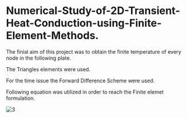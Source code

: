 # Numerical-Study-of-2D-Transient-Heat-Conduction-using-Finite-Element-Methods.

The finial aim of this project was to obtain the finite temperature of every node in the following plate. 



The Triangles elements were used.

For the time issue the Forward Difference Scheme were used. 

Following equation was utilized in order to reach the Finite elemet formulation.

![3](https://user-images.githubusercontent.com/67462600/105823877-f568f780-5fd2-11eb-810f-fa64ebd63282.png)
